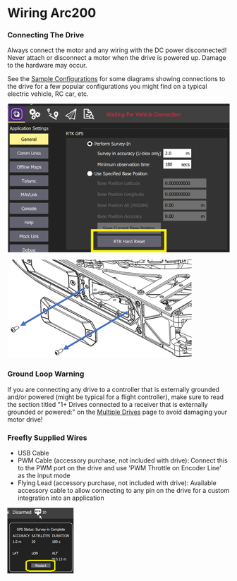 # Wiring Arc200



### Connecting The Drive <a id="WiringArc200-ConnectingTheDrive"></a>

Always connect the motor and any wiring with the DC power disconnected! Never attach or disconnect a motor when the drive is powered up. Damage to the hardware may occur.

See the [Sample Configurations](sample-configurations/) for some diagrams showing connections to the drive for a few popular configurations you might find on a typical electric vehicle, RC car, etc.

![](../../../../.gitbook/assets/image%20%284%29.png)

![](../../../../.gitbook/assets/image%20%288%29.png)

### Ground Loop Warning <a id="WiringArc200-GroundLoopWarning"></a>

If you are connecting any drive to a controller that is externally grounded and/or powered \(might be typical for a flight controller\), make sure to read the section titled "1+ Drives connected to a receiver that is externally grounded or powered:" on the [Multiple Drives](multiple-drives.md) page to avoid damaging your motor drive!

### Freefly Supplied Wires <a id="WiringArc200-FreeflySuppliedWires"></a>

* USB Cable
* PWM Cable \(accessory purchase, not included with drive\): Connect this to the PWM port on the drive and use 'PWM Throttle on Encoder Line' as the input mode
* Flying Lead \(accessory purchase, not included with drive\): Available accessory cable to allow connecting to any pin on the drive for a custom integration into an application  

![](../../../../.gitbook/assets/image%20%2816%29.png)

